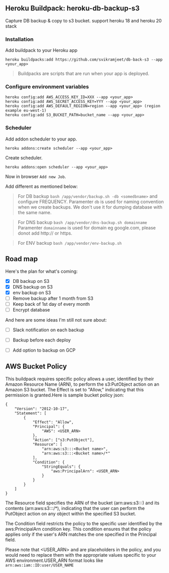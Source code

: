 ## Heroku Buildpack: heroku-db-backup-s3
Capture DB backup & copy to s3 bucket. support heroku 18 and heroku 20 stack

### Installation
Add buildpack to your Heroku app
```
heroku buildpacks:add https://github.com/svikramjeet/db-back-s3 --app <your_app>
```
> Buildpacks are scripts that are run when your app is deployed.

### Configure environment variables
```
heroku config:add AWS_ACCESS_KEY_ID=XXX --app <your_app>
heroku config:add AWS_SECRET_ACCESS_KEY=YYY --app <your_app>
heroku config:add AWS_DEFAULT_REGION=region --app <your_app> (region example eu-west-1)
heroku config:add S3_BUCKET_PATH=bucket_name --app <your_app>

```

### Scheduler
Add addon scheduler to your app. 
```
heroku addons:create scheduler --app <your_app>
```
Create scheduler.
```
heroku addons:open scheduler --app <your_app>
```
Now in browser `Add new Job`.

Add different as mentioned below:

> For DB backup
`bash /app/vendor/backup.sh -db <somedbname>`
and configure FREQUENCY. Paramenter `db` is used for naming convention when we create backups. We don't use it for dumping  database with the same name.

> For DNS backup
`bash /app/vendor/dns-backup.sh domainname`
Paramenter `domainname` is used for domain eg google.com, please donot add http:// or https.


> For ENV backup
`bash /app/vendor/env-backup.sh`


## Road map
Here's the plan for what's coming:

- [x] DB backup on S3
- [x] DNS backup on S3
- [x] env backup on S3
- [ ] Remove backup after 1 month from S3
- [ ] Keep back  of 1st day of every month
- [ ] Encrypt database

And here are some ideas I'm still not sure about:
- [ ] Slack notification on each backup
- [ ] Backup before each deploy
- [ ] Add option to backup on GCP


## AWS Bucket Policy
This buildpack requires specific policy allows a user, identified by their Amazon Resource Name (ARN), to perform the s3:PutObject action on an Amazon S3 bucket. The Effect is set to "Allow," indicating that this permission is granted.Here is sample bucket policy json:

```
{
    "Version": "2012-10-17",
    "Statement": [
        {
            "Effect": "Allow",
            "Principal": {
                "AWS": <USER_ARN>
            },
            "Action": ["s3:PutObject"],
            "Resource": [
                "arn:aws:s3:::<Bucket name>",
                "arn:aws:s3:::<Bucket name>/*"
            ],
            "Condition": {
                "StringEquals": {
                    "aws:PrincipalArn": <USER_ARN>
                }
            }
        }
    ]
}
```


The Resource field specifies the ARN of the bucket (arn:aws:s3:::<Bucket name>) and its contents (arn:aws:s3:::<Bucket name>/*), indicating that the user can perform the PutObject action on any object within the specified S3 bucket.

The Condition field restricts the policy to the specific user identified by the aws:PrincipalArn condition key. This condition ensures that the policy applies only if the user's ARN matches the one specified in the Principal field.

Please note that <USER_ARN> and <Bucket name> are placeholders in the policy, and you would need to replace them with the appropriate values specific to your AWS environment.USER_ARN format looks like `arn:aws:iam::ID:user/USER_NAME`
